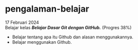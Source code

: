 # pengalaman-belajar

17 Februari 2024<br>
Belajar kelas __*Belajar Dasar Git dengan GitHub.*__ (Progres 38%)<br>
* Belajar tentang apa itu Github dan alasan menggunakannya.<br>
* Belajar menggunakan Github.<br>
